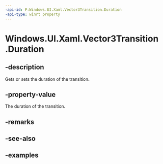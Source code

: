 ```yaml
---
-api-id: P:Windows.UI.Xaml.Vector3Transition.Duration
-api-type: winrt property
---
```


<!-- Property syntax.
public TimeSpan Duration { get;  set; }
-->

# Windows.UI.Xaml.Vector3Transition.Duration

## -description
Gets or sets the duration of the transition.

## -property-value

The duration of the transition.

## -remarks

## -see-also

## -examples

